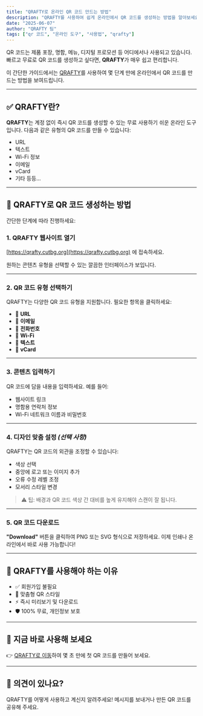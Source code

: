 ```yaml
---
title: "QRAFTY로 온라인 QR 코드 만드는 방법"
description: "QRAFTY를 사용하여 쉽게 온라인에서 QR 코드를 생성하는 방법을 알아보세요. 회원가입 없이 빠르고 무료로 맞춤형 QR 코드를 만들 수 있습니다."
date: "2025-06-07"
author: "QRAFTY 팀"
tags: ["qr 코드", "온라인 도구", "사용법", "qrafty"]
---
```


QR 코드는 제품 포장, 명함, 메뉴, 디지털 프로모션 등 어디에서나 사용되고 있습니다. 빠르고 무료로 QR 코드를 생성하고 싶다면, **QRAFTY**가 매우 쉽고 편리합니다.

이 간단한 가이드에서는 [QRAFTY](https://qrafty.cutbg.org)를 사용하여 몇 단계 만에 온라인에서 QR 코드를 만드는 방법을 보여드립니다.

---

## ✅ QRAFTY란?

**QRAFTY**는 계정 없이 즉시 QR 코드를 생성할 수 있는 무료 사용하기 쉬운 온라인 도구입니다. 다음과 같은 유형의 QR 코드를 만들 수 있습니다:

- URL
- 텍스트
- Wi-Fi 정보
- 이메일
- vCard
- 기타 등등...

---

## 🚀 QRAFTY로 QR 코드 생성하는 방법

간단한 단계에 따라 진행하세요:

### 1. QRAFTY 웹사이트 열기

[https://qrafty.cutbg.org](https://qrafty.cutbg.org) 에 접속하세요.

원하는 콘텐츠 유형을 선택할 수 있는 깔끔한 인터페이스가 보입니다.

---

### 2. QR 코드 유형 선택하기

QRAFTY는 다양한 QR 코드 유형을 지원합니다. 필요한 항목을 클릭하세요:
- 🔗 **URL**
- 📧 **이메일**
- 📱 **전화번호**
- 📶 **Wi-Fi**
- 💬 **텍스트**
- 👤 **vCard**

---

### 3. 콘텐츠 입력하기

QR 코드에 담을 내용을 입력하세요. 예를 들어:
- 웹사이트 링크
- 명함용 연락처 정보
- Wi-Fi 네트워크 이름과 비밀번호

---

### 4. 디자인 맞춤 설정 *(선택 사항)*

QRAFTY는 QR 코드의 외관을 조정할 수 있습니다:
- 색상 선택
- 중앙에 로고 또는 이미지 추가
- 오류 수정 레벨 조정
- 모서리 스타일 변경

> ⚠️ 팁: 배경과 QR 코드 색상 간 대비를 높게 유지해야 스캔이 잘 됩니다.

---

### 5. QR 코드 다운로드

**"Download"** 버튼을 클릭하여 PNG 또는 SVG 형식으로 저장하세요. 이제 인쇄나 온라인에서 바로 사용 가능합니다!

---

## 🎯 QRAFTY를 사용해야 하는 이유

- ✅ 회원가입 불필요
- 🎨 맞춤형 QR 스타일
- ⚡ 즉시 미리보기 및 다운로드
- 🛡️ 100% 무료, 개인정보 보호

---

## 🔗 지금 바로 사용해 보세요

👉 [QRAFTY로 이동](https://qrafty.cutbg.org)하여 몇 초 만에 첫 QR 코드를 만들어 보세요.

---

## 💬 의견이 있나요?

QRAFTY를 어떻게 사용하고 계신지 알려주세요! 메시지를 보내거나 만든 QR 코드를 공유해 주세요.
